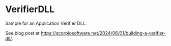# VerifierDLL

Sample for an Application Verifier DLL.

See blog post at https://scorpiosoftware.net/2024/06/01/building-a-verifier-dll/.
